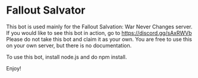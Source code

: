 # Fallout Salvator
This bot is used mainly for the Fallout Salvation: War Never Changes server.
If you would like to see this bot in action, go to https://discord.gg/sAxRWVb
Please do not take this bot and claim it as your own.
You are free to use this on your own server, but there is no documentation.

To use this bot, install node.js and do npm install.

Enjoy!
